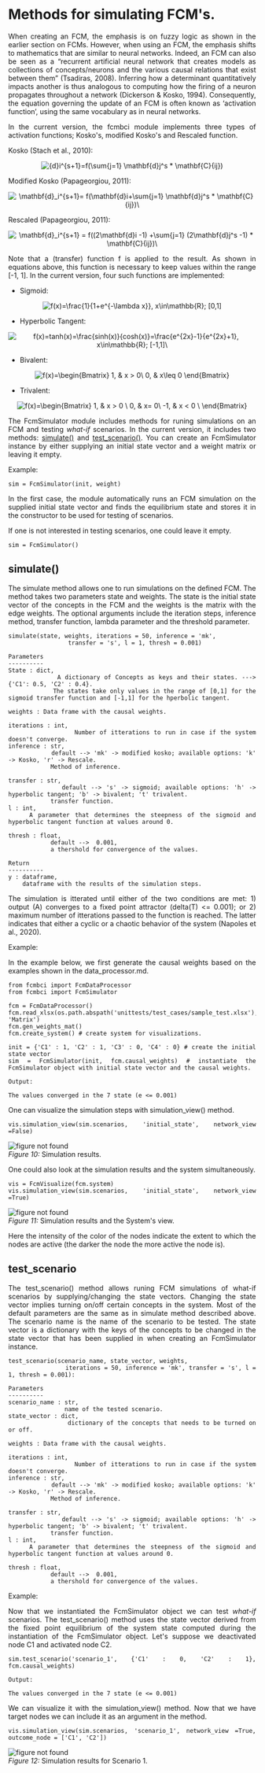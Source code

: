 # Methods for simulating FCM's.
<div align = justify>
When creating an FCM, the emphasis is on fuzzy logic as shown in the earlier section on FCMs. However, when using an FCM, the emphasis shifts to mathematics that are similar to neural networks. Indeed, an FCM can also be seen as a “recurrent artificial neural network that creates models as collections of concepts/neurons and the various causal relations that exist between them” (Tsadiras, 2008). Inferring how a determinant quantitatively impacts another is thus analogous to computing how the firing of a neuron propagates throughout a network (Dickerson & Kosko, 1994). Consequently, the equation governing the update of an FCM is often known as ‘activation function’, using the same vocabulary as in neural networks.

In the current version, the fcmbci module implements three types of activation functions; Kosko's, modified Kosko's and Rescaled function. 
</div>

Kosko (Stach et al., 2010):
<div class=container, align=center>

![{d}_i^{s+1}=f(\sum_{j=1} \mathbf{d}_j^s * \mathbf{C}_{ij})](https://render.githubusercontent.com/render/math?math=%7Bd%7D_i%5E%7Bs%2B1%7D%3Df(%5Csum_%7Bj%3D1%7D%20%5Cmathbf%7Bd%7D_j%5Es%20*%20%5Cmathbf%7BC%7D_%7Bij%7D))

</div>

Modified Kosko (Papageorgiou, 2011):
<div class=container, align=center>

![\mathbf{d}_i^{s+1}= f(\mathbf{d}_i+\sum_{j=1} \mathbf{d}_j^s * \mathbf{C}_{ij})\\](https://render.githubusercontent.com/render/math?math=%5Cmathbf%7Bd%7D_i%5E%7Bs%2B1%7D%3D%20f(%5Cmathbf%7Bd%7D_i%2B%5Csum_%7Bj%3D1%7D%20%5Cmathbf%7Bd%7D_j%5Es%20*%20%5Cmathbf%7BC%7D_%7Bij%7D)%5C%5C)

</div>

Rescaled (Papageorgiou, 2011):
<div class=container, align=center>

![\mathbf{d}_i^{s+1} = f((2\mathbf{d}_i -1)  +\sum_{j=1} (2\mathbf{d}_j^s -1) * \mathbf{C}_{ij})\\](https://render.githubusercontent.com/render/math?math=%5Cmathbf%7Bd%7D_i%5E%7Bs%2B1%7D%20%3D%20f((2%5Cmathbf%7Bd%7D_i%20-1)%20%20%2B%5Csum_%7Bj%3D1%7D%20(2%5Cmathbf%7Bd%7D_j%5Es%20-1)%20*%20%5Cmathbf%7BC%7D_%7Bij%7D)%5C%5C)

</div>

<div align = justify>

Note that a (transfer) function f is applied to the result. As shown in equations above, this function is necessary to keep values within the range [-1, 1]. In the current version, four such functions are implemented:

* Sigmoid:

<div class=container, align=center>

![f(x)=\frac{1}{1+e^{-\lambda x}}, x\in\mathbb{R}; \[0,1\]](https://render.githubusercontent.com/render/math?math=f(x)%3D%5Cfrac%7B1%7D%7B1%2Be%5E%7B-%5Clambda%20x%7D%7D%2C%20x%5Cin%5Cmathbb%7BR%7D%3B%20%5B0%2C1%5D)

</div>

* Hyperbolic Tangent:

<div class=container, align=center>

![f(x)=tanh(x)=\frac{sinh(x)}{cosh(x)}=\frac{e^{2x}-1}{e^{2x}+1}, x\in\mathbb{R}; \[-1,1\]\\](https://render.githubusercontent.com/render/math?math=f(x)%3Dtanh(x)%3D%5Cfrac%7Bsinh(x)%7D%7Bcosh(x)%7D%3D%5Cfrac%7Be%5E%7B2x%7D-1%7D%7Be%5E%7B2x%7D%2B1%7D%2C%20x%5Cin%5Cmathbb%7BR%7D%3B%20%5B-1%2C1%5D%5C%5C)

</div>

* Bivalent:

<div class=container, align=center>

![f(x)=\begin{Bmatrix}  1, & x > 0\\   0, & x\leq 0 \end{Bmatrix}](https://render.githubusercontent.com/render/math?math=f(x)%3D%5Cbegin%7BBmatrix%7D%20%201%2C%20%26%20x%20%3E%200%5C%5C%20%20%200%2C%20%26%20x%5Cleq%200%20%5Cend%7BBmatrix%7D)

</div>

* Trivalent:

<div class=container, align=center>

![f(x)=\begin{Bmatrix} 1, & x > 0 \\  0, & x= 0\\  -1, & x < 0 \\ \end{Bmatrix}](https://render.githubusercontent.com/render/math?math=f(x)%3D%5Cbegin%7BBmatrix%7D%201%2C%20%26%20x%20%3E%200%20%5C%5C%20%200%2C%20%26%20x%3D%200%5C%5C%20%20-1%2C%20%26%20x%20%3C%200%20%5C%5C%20%5Cend%7BBmatrix%7D)

</div>

<div align = justify>

The FcmSimulator module includes methods for runing simulations on an FCM and testing <em>what-if</em> scenarios. In the current version, it includes two methods: [simulate()](#simulate) and [test_scenario()](#test_scenario). You can create an FcmSimulator instance by either supplying an initial state vector and a weight matrix or leaving it empty.

Example:

```
sim = FcmSimulator(init, weight)
```
In the first case, the module automatically runs an FCM simulation on the supplied initial state vector and finds the equilibrium state and stores it in the constructor to be used for testing of scenarios.

If one is not interested in testing scenarios, one could leave it empty.

```
sim = FcmSimulator()
```

## simulate()

The simulate method allows one to run simulations on the defined FCM. The method takes two parameters state and weights. The state is the initial state vector of the concepts in the FCM and the weights is the matrix with the edge weights. The optional arguments include the iteration steps, inference method, transfer function, lambda parameter and the threshold parameter.  

```
simulate(state, weights, iterations = 50, inference = 'mk', 
                 transfer = 's', l = 1, thresh = 0.001)

Parameters
----------
State : dict,
            A dictionary of Concepts as keys and their states. ---> {'C1': 0.5, 'C2' : 0.4}.
            The states take only values in the range of [0,1] for the sigmoid transfer function and [-1,1] for the hperbolic tangent.

weights : Data frame with the causal weights.

iterations : int,
                Number of itterations to run in case if the system doesn't converge.
inference : str,
            default --> 'mk' -> modified kosko; available options: 'k' -> Kosko, 'r' -> Rescale.
            Method of inference.
                    
transfer : str,
            default --> 's' -> sigmoid; available options: 'h' -> hyperbolic tangent; 'b' -> bivalent; 't' trivalent. 
            transfer function.
l : int,
    A parameter that determines the steepness of the sigmoid and hyperbolic tangent function at values around 0. 
        
thresh : float,
            default -->  0.001,
            a thershold for convergence of the values.

Return
----------
y : dataframe,
    dataframe with the results of the simulation steps.

```

The simulation is itterated until either of the two conditions are met: 1) output (A) converges to a fixed point attractor (delta(T) <= 0.001); or 2) maximum number of itterations passed to the function is reached. The latter indicates that either a cyclic or a chaotic behavior of the system (Napoles et al., 2020).

Example:

In the example below, we first generate the causal weights based on the examples shown in the data_processor.md. 

```
from fcmbci import FcmDataProcessor
from fcmbci import FcmSimulator

fcm = FcmDataProcessor()
fcm.read_xlsx(os.path.abspath('unittests/test_cases/sample_test.xlsx'), 'Matrix')
fcm.gen_weights_mat()
fcm.create_system() # create system for visualizations.

init = {'C1' : 1, 'C2' : 1, 'C3' : 0, 'C4' : 0} # create the initial state vector
sim = FcmSimulator(init, fcm.causal_weights) # instantiate the FcmSimulator object with initial state vector and the causal weights.
```
```
Output:

The values converged in the 7 state (e <= 0.001)
```

One can visualize the simulation steps with simulation_view() method. 

```
vis.simulation_view(sim.scenarios, 'initial_state', network_view =False)
```
<img src="figures\figure_10.PNG" alt="figure not found" style="float: center; margin-right: 10px;" /><br>
<em>Figure 10:</em> Simulation results.

One could also look at the simulation results and the system simultaneously.

```
vis = FcmVisualize(fcm.system)
vis.simulation_view(sim.scenarios, 'initial_state', network_view =True)
```
<img src="figures\figure_11.PNG" alt="figure not found" style="float: center; margin-right: 10px;" /><br>
<em>Figure 11:</em> Simulation results and the System's view.

Here the intensity of the color of the nodes indicate the extent to which the nodes are active (the darker the node the more active the node is).

## test_scenario
The test_scenario() method allows runing FCM simulations of what-if scenarios by supplying/changing the state vectors. Changing the state vector implies turning on/off certain concepts in the system. Most of the default parameters are the same as in simulate method described above. The scenario name is the name of the scenario to be tested. The state vector is a dictionary with the keys of the concepts to be changed in the state vector that has been supplied in when creating an FcmSimulator instance.

```
test_scenario(scenario_name, state_vector, weights, 
                iterations = 50, inference = 'mk', transfer = 's', l = 1, thresh = 0.001):

Parameters
----------
scenario_name : str,
                name of the tested scenario.
state_vector : dict,
                dictionary of the concepts that needs to be turned on or off. 

weights : Data frame with the causal weights.

iterations : int,
                Number of itterations to run in case if the system doesn't converge.
inference : str,
            default --> 'mk' -> modified kosko; available options: 'k' -> Kosko, 'r' -> Rescale.
            Method of inference.
                    
transfer : str,
            default --> 's' -> sigmoid; available options: 'h' -> hyperbolic tangent; 'b' -> bivalent; 't' trivalent. 
            transfer function.
l : int,
    A parameter that determines the steepness of the sigmoid and hyperbolic tangent function at values around 0. 
        
thresh : float,
            default -->  0.001,
            a thershold for convergence of the values.
```


Example:

Now that we instantiated the FcmSimulator object we can test <em> what-if </em> scenarios. The test_scenario() method uses the state vector derived from the fixed point equilibrium of the system state computed during the instantiation of the FcmSimulator object. Let's suppose we deactivated node C1 and activated node C2.

```
sim.test_scenario('scenario_1', {'C1' : 0, 'C2' : 1}, fcm.causal_weights)
```
```
Output: 

The values converged in the 7 state (e <= 0.001)
```
We can visualize it with the simulation_view() method. Now that we have target nodes we can include it as an argument in the method.

```
vis.simulation_view(sim.scenarios, 'scenario_1', network_view =True, outcome_node = ['C1', 'C2'])
```

<img src="figures\figure_12.PNG" alt="figure not found" style="float: center; margin-right: 10px;" /><br>
<em>Figure 12:</em> Simulation results for Scenario 1.

</div>


